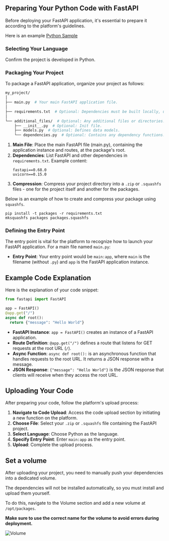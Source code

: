## Preparing Your Python Code with FastAPI

Before deploying your FastAPI application, it's essential to prepare it according to the platform's guidelines.

Here is an example [Python Sample](https://github.com/aleph-im/aleph-vm/tree/main/examples/example_fastapi)

### Selecting Your Language

Confirm the project is developed in Python.

### Packaging Your Project

To package a FastAPI application, organize your project as follows:

```bash
my_project/
│
├── main.py  # Your main FastAPI application file.
│
├── requirements.txt  # Optional: Dependencies must be built locally, uploaded and referenced as an immutable volume
│
└── additional_files/  # Optional: Any additional files or directories. 
    ├── __init__.py  # Optional: Init file.
    ├── models.py  # Optional: Defines data models.
    └── dependencies.py  # Optional: Contains any dependency functions.
```

1. **Main File**: Place the main FastAPI file (main.py), containing the application instance and routes, at the package's root.
2. **Dependencies**: List FastAPI and other dependencies in `requirements.txt`. Example content:
   ```
   fastapi==0.68.0
   uvicorn==0.15.0
   ```
3. **Compression**: Compress your project directory into a `.zip` or `.squashfs` files - one for the project itself and another for the packages.

Below is an example of how to create and compress your package using `squashfs`.
  ```
  pip install -t packages -r requirements.txt
  mksquashfs packages packages.squashfs
  ```

### Defining the Entry Point

The entry point is vital for the platform to recognize how to launch your FastAPI application. For a main file named `main.py`:

- **Entry Point**: Your entry point would be `main:app`, where `main` is the filename (without `.py`) and `app` is the FastAPI application instance.

## Example Code Explanation

Here is the explanation of your code snippet:

```python
from fastapi import FastAPI

app = FastAPI()
@app.get("/")
async def root():
  return {"message": "Hello World"}
```

- **FastAPI Instance**: `app = FastAPI()` creates an instance of a FastAPI application.
- **Route Definition**: `@app.get("/")` defines a route that listens for GET requests at the root URL (`/`). 
- **Async Function**: `async def root():` is an asynchronous function that handles requests to the root URL. It returns a JSON response with a message.
- **JSON Response**: `{"message": "Hello World"}` is the JSON response that clients will receive when they access the root URL.

## Uploading Your Code

After preparing your code, follow the platform's upload process:

1. **Navigate to Code Upload**: Access the code upload section by initiating a new function on the platform.
2. **Choose File**: Select your `.zip` or `.squashfs` file containing the FastAPI project.
3. **Select Language**: Choose Python as the language.
4. **Specify Entry Point**: Enter `main:app` as the entry point.
5. **Upload**: Complete the upload process.

## Set a volume
After uploading your project, you need to manually push your dependencies into a dedicated volume.

The dependencies will not be installed automatically, so you must install and upload them yourself.

To do this, navigate to the Volume section and add a new volume at `/opt/packages`.

**Make sure to use the correct name for the volume to avoid errors during deployment.**

![Volume](/assets/images/console/volume.png)